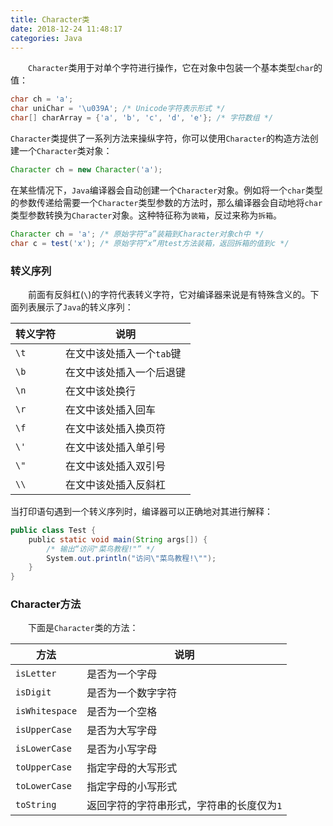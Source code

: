 ```yaml
---
title: Character类
date: 2018-12-24 11:48:17
categories: Java
---
```

&emsp;&emsp;`Character`类用于对单个字符进行操作，它在对象中包装一个基本类型`char`的值：

``` java
char ch = 'a';
char uniChar = '\u039A'; /* Unicode字符表示形式 */
char[] charArray = {'a', 'b', 'c', 'd', 'e'}; /* 字符数组 */
```

`Character`类提供了一系列方法来操纵字符，你可以使用`Character`的构造方法创建一个`Character`类对象：

``` java
Character ch = new Character('a');
```

在某些情况下，`Java`编译器会自动创建一个`Character`对象。例如将一个`char`类型的参数传递给需要一个`Character`类型参数的方法时，那么编译器会自动地将`char`类型参数转换为`Character`对象。这种特征称为`装箱`，反过来称为`拆箱`。

``` java
Character ch = 'a'; /* 原始字符“a”装箱到Character对象ch中 */
char c = test('x'); /* 原始字符“x”用test方法装箱，返回拆箱的值到c */
```

### 转义序列

&emsp;&emsp;前面有反斜杠(`\`)的字符代表转义字符，它对编译器来说是有特殊含义的。下面列表展示了`Java`的转义序列：

转义字符 | 说明
--------|-----
`\t`    | 在文中该处插入一个`tab`键
`\b`    | 在文中该处插入一个后退键
`\n`    | 在文中该处换行
`\r`    | 在文中该处插入回车
`\f`    | 在文中该处插入换页符
`\'`    | 在文中该处插入单引号
`\"`    | 在文中该处插入双引号
`\\`    | 在文中该处插入反斜杠

当打印语句遇到一个转义序列时，编译器可以正确地对其进行解释：

``` java
public class Test {
    public static void main(String args[]) {
        /* 输出“访问"菜鸟教程!"” */
        System.out.println("访问\"菜鸟教程!\"");
    }
}
```

### Character方法

&emsp;&emsp;下面是`Character`类的方法：

方法 | 说明
-----|-----
`isLetter`     | 是否为一个字母
`isDigit`      | 是否为一个数字字符
`isWhitespace` | 是否为一个空格
`isUpperCase`  | 是否为大写字母
`isLowerCase`  | 是否为小写字母
`toUpperCase`  | 指定字母的大写形式
`toLowerCase`  | 指定字母的小写形式
`toString`     | 返回字符的字符串形式，字符串的长度仅为`1`